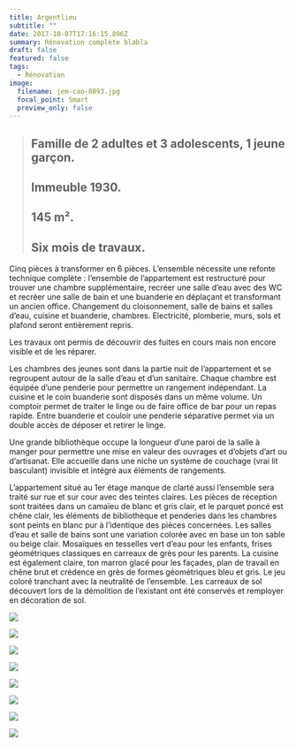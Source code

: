```yaml
---
title: Argentlieu
subtitle: ""
date: 2017-10-07T17:16:15.896Z
summary: Rénovation complète blabla
draft: false
featured: false
tags:
  - Rénovation
image:
  filename: jem-cao-8893.jpg
  focal_point: Smart
  preview_only: false
---
```


> ## Famille de 2 adultes et 3 adolescents, 1 jeune garçon. 
> ## Immeuble 1930. 
> ## 145 m². 
> ## Six mois de travaux.

<p>Cinq pièces à transformer en 6 pièces. L’ensemble nécessite une refonte technique complète : l’ensemble de l’appartement est restructuré pour trouver une chambre supplémentaire, recréer une salle d’eau avec des WC et recréer une salle de bain et une buanderie en déplaçant et transformant un ancien office. Changement du cloisonnement, salle de bains et salles d’eau, cuisine et buanderie, chambres.  Electricité, plomberie, murs, sols et plafond seront entièrement repris.</p>
<p>Les travaux ont permis de découvrir des fuites en cours mais non encore visible et de les réparer.</p>
<p>Les chambres des jeunes sont dans la partie nuit de l’appartement et se regroupent autour de la salle d’eau et d’un sanitaire. Chaque chambre est équipée d’une penderie pour permettre un rangement indépendant. La cuisine et le coin buanderie sont disposés dans un même volume. Un comptoir permet de traiter le linge ou de faire office de bar pour un repas rapide. Entre buanderie et couloir une penderie séparative permet via un double accès de déposer et retirer le linge. </p>
<p>Une grande bibliothèque occupe la longueur d’une paroi de la salle à manger pour permettre une mise en valeur des ouvrages et d’objets d’art ou d’artisanat. Elle accueille dans une niche un système de couchage (vrai lit basculant) invisible et intégré aux éléments de rangements. </p>
<p>L’appartement situé au 1er étage manque de clarté aussi l’ensemble sera traité sur rue et sur cour avec des teintes claires. Les pièces de réception sont traitées dans un camaïeu de blanc et gris clair, et le parquet poncé est chêne clair, les éléments de bibliothèque et penderies dans les chambres sont peints en blanc pur à l’identique des pièces concernées. Les salles d’eau et salle de bains sont une variation colorée avec en base un ton sable ou beige clair. Mosaïques en tesselles vert d’eau pour les enfants, frises géométriques classiques en carreaux de grès pour les parents. La cuisine est également claire, ton marron glacé pour les façades, plan de travail en chêne brut et crédence en grès de formes géométriques bleu et gris. Le jeu coloré tranchant avec la neutralité de l’ensemble. Les carreaux de sol découvert lors de la démolition de l’existant ont été conservés et remployer en décoration de sol. </p>


![](jem-cao-8874.jpg)

![](jem-cao-8863.jpg)

![](jem-cao-8852.jpg)

![](jem-cao-8851.jpg)

![](jem-cao-8841.jpg)

![](jem-cao-8826.jpg)

![](jem-cao-8803.jpg)

![](jem-cao-8797.jpg)



